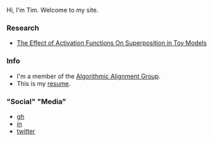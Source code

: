 Hi, I'm Tim. Welcome to my site.

### Research
- [The Effect of Activation Functions On Superposition in Toy Models](https://deep-learning-mit.github.io/staging/blog/2023/superposition/)

### Info
- I'm a member of the [Algorithmic Alignment Group](https://algorithmicalignment.csail.mit.edu/team/).
- This is my [resume](https://tim0120.github.io/files/resume.pdf).

### "Social" "Media"
- [gh](https://github.com/tim0120)
- [in](https://www.linkedin.com/in/kostolansky/)
- [twitter](https://twitter.com/timksky)
